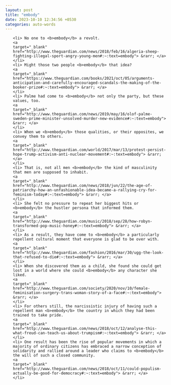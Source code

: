 ```yaml
---
layout: post
title: "embody"
date: 2023-10-10 12:34:56 +0530
categories: auto-words
---
```

<ol>

    <li> No one to <b>embody</b> a revolt.
    <a 
    target="_blank" 
    href="http://www.theguardian.com/news/2018/feb/16/algeria-sheep-fighting-illegal-sport-angry-young-men#:~:text=embody"> &rarr; </a>
    </li>
    <li> Might those two people <b>embody</b> that idea?
    <a 
    target="_blank" 
    href="https://www.theguardian.com/books/2021/oct/05/arguments-anticipation-and-carefully-encouraged-scandals-the-making-of-the-booker-prize#:~:text=embody"> &rarr; </a>
    </li>
    <li> Palme had come to <b>embody</b> not only the party, but these values, too.
    <a 
    target="_blank" 
    href="http://www.theguardian.com/news/2019/may/16/olof-palme-sweden-prime-minister-unsolved-murder-new-evidence#:~:text=embody"> &rarr; </a>
    </li>
    <li> When we <b>embody</b> those qualities, or their opposites, we convey them to others.
    <a 
    target="_blank" 
    href="http://www.theguardian.com/world/2017/mar/13/protest-persist-hope-trump-activism-anti-nuclear-movement#:~:text=embody"> &rarr; </a>
    </li>
    <li> That is, not all men <b>embody</b> the kind of masculinity that men are supposed to inhabit.
    <a 
    target="_blank" 
    href="http://www.theguardian.com/news/2018/jun/22/the-age-of-patriarchy-how-an-unfashionable-idea-became-a-rallying-cry-for-feminism-today#:~:text=embody"> &rarr; </a>
    </li>
    <li> She felt no pressure to repeat her biggest hits or <b>embody</b> the hustler persona that informed them.
    <a 
    target="_blank" 
    href="http://www.theguardian.com/music/2018/sep/28/how-robyn-transformed-pop-music-honey#:~:text=embody"> &rarr; </a>
    </li>
    <li> As a result, they have come to <b>embody</b> a particularly repellent cultural moment that everyone is glad to be over with.
    <a 
    target="_blank" 
    href="http://www.theguardian.com/fashion/2016/mar/30/ugg-the-look-that-refused-to-die#:~:text=embody"> &rarr; </a>
    </li>
    <li> When she discovered them as a child, she found she could get lost in a world where she could <b>embody</b> any character she liked.
    <a 
    target="_blank" 
    href="http://www.theguardian.com/society/2020/nov/10/female-feminisation-surgery-trans-woman-story-of-a-face#:~:text=embody"> &rarr; </a>
    </li>
    <li> For others still, the narcissistic injury of having such a repellent man <b>embody</b> the country in which they had been trained to take pride.
    <a 
    target="_blank" 
    href="http://www.theguardian.com/news/2018/oct/12/analyse-this-what-freud-can-teach-us-about-trumpism#:~:text=embody"> &rarr; </a>
    </li>
    <li> One result has been the rise of popular movements in which a majority of ordinary citizens has embraced a narrow conception of solidarity and rallied around a leader who claims to <b>embody</b> the will of such a closed community.
    <a 
    target="_blank" 
    href="http://www.theguardian.com/news/2018/oct/11/could-populism-actually-be-good-for-democracy#:~:text=embody"> &rarr; </a>
    </li>